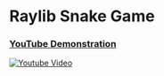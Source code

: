 <h1>Raylib Snake Game</h1>

### [YouTube Demonstration](https://www.youtube.com/watch?v=QSLJqic8HIg)
[![Youtube Video](https://img.youtube.com/vi/QSLJqic8HIg/0.jpg)](https://www.youtube.com/watch?v=QSLJqic8HIg)

